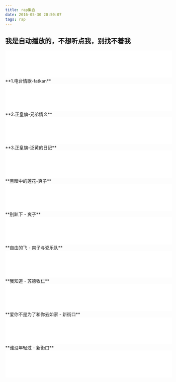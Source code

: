 ```yaml
---
title: rap集合
date: 2016-05-30 20:50:07
tags: rap
---
```

## 我是自动播放的，不想听点我，别找不着我
<iframe style="margin:0 auto; display:block;" frameborder="no" border="0" marginwidth="0" marginheight="0" width=530 height=86 src="//music.163.com/outchain/player?type=2&id=25713016&auto=1&height=66"></iframe>
**1.电台情歌-fatkan**
<iframe frameborder="no" border="0" marginwidth="0" marginheight="0" width=530 height=86 src="//music.163.com/outchain/player?type=2&id=34078039&auto=0&height=66"></iframe>
**2.正皇旗-兄弟情义**
<iframe frameborder="no" border="0" marginwidth="0" marginheight="0" width=530 height=86 src="//music.163.com/outchain/player?type=2&id=29816209&auto=0&height=66"></iframe>
**3.正皇旗-泛黄的日记**
<iframe frameborder="no" border="0" marginwidth="0" marginheight="0" width=530 height=86 src="//music.163.com/outchain/player?type=2&id=29816206&auto=0&height=66"></iframe>
**黑暗中的莲花-爽子**
<iframe frameborder="no" border="0" marginwidth="0" marginheight="0" width=530 height=86 src="//music.163.com/outchain/player?type=2&id=419077145&auto=0&height=66"></iframe>
**别趴下 - 爽子**
<iframe frameborder="no" border="0" marginwidth="0" marginheight="0" width=530 height=86 src="//music.163.com/outchain/player?type=2&id=442518697&auto=0&height=66"></iframe>
**自由的飞 - 爽子与瓷乐队**
<iframe frameborder="no" border="0" marginwidth="0" marginheight="0" width=530 height=86 src="//music.163.com/outchain/player?type=2&id=381200&auto=0&height=66"></iframe>
**我知道 - 苏德牧仁**
<iframe frameborder="no" border="0" marginwidth="0" marginheight="0" width=530 height=86 src="//music.163.com/outchain/player?type=2&id=27908045&auto=0&height=66"></iframe>
**爱你不是为了和你去如家 - 新街口**
<iframe frameborder="no" border="0" marginwidth="0" marginheight="0" width=530 height=86 src="//music.163.com/outchain/player?type=2&id=27533115&auto=0&height=66"></iframe>
**谁没年轻过 - 新街口**
<iframe frameborder="no" border="0" marginwidth="0" marginheight="0" width=530 height=86 src="//music.163.com/outchain/player?type=2&id=31140262&auto=0&height=66"></iframe>